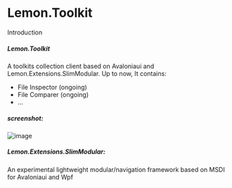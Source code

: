 # Lemon.Toolkit

Introduction
##### Lemon.Toolkit
A toolkits collection client based on Avaloniaui and Lemon.Extensions.SlimModular.
Up to now, It contains:
- File Inspector (ongoing)
- File Comparer (ongoing)
- ...
##### screenshot:
![image](https://github.com/user-attachments/assets/3c4c3b1c-2680-46ad-8829-f3dfd84421ae)

##### Lemon.Extensions.SlimModular:
An experimental lightweight modular/navigation framework based on MSDI for Avaloniaui and Wpf
